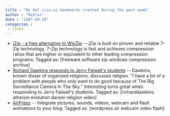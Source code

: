 ```yaml
---
title : "My Del.icio.us bookmarks created during the past week"
author : "Niklas"
date : "2007-09-28"
categories : 
 - links
---
```


- [jZip - a free alternative to WinZip](http://www.jzip.com/ "http://www.jzip.com/") -- jZip is built on proven and reliable 7-Zip technology. 7-Zip technology is fast and achieves compression ratios that are higher or equivalent to other leading compression programs. Tagged as: \[freeware software zip windows compression archive\]
- [Richard Dawkins responds to Jerry Falwell's students](http://www.videosift.com/video/Richard-Dawkins-responds-to-Jerry-Falwells-students "http://www.videosift.com/video/Richard-Dawkins-responds-to-Jerry-Falwells-students") -- Dawkins, known disser of organised religions, discusses religion. "I have a bit of a problem with people who only want to do good because of The Big Surveillance Camera In The Sky." Interesting turns great when responding to Jerry Falwell's students. Tagged as: \[richarddawkins atheism evolution darwin religion video\]
- [AirPress](http://www.airpress.org/ "http://www.airpress.org/") -- Integrate pictures, sounds, videos, webcam and flash animations to your blog. Tagged as: \[wordpress air webcam video flash\]
